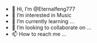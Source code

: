 - 👋 Hi, I’m @Eternalfeng777
- 👀 I’m interested in Music
- 🌱 I’m currently learning ...
- 💞️ I’m looking to collaborate on ...
- 📫 How to reach me ...

<!---
Eternalfeng777/Eternalfeng777 is a ✨ special ✨ repository because its `README.md` (this file) appears on your GitHub profile.
You can click the Preview link to take a look at your changes.
--->

